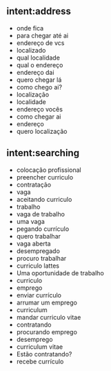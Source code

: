 
## intent:address
- onde fica
- para chegar até ai
- endereço de vcs
- localizado
- qual localidade
- qual o endereço
- endereço dai
- quero chegar lá
- como chego ai?
- localização
- localidade
- endereço vocês
- como chegar ai
- endereço
- quero localização

## intent:searching
- colocação profissional
- preencher curriculo
- contratação
- vaga
- aceitando curriculo
- trabalho
- vaga de trabalho
- uma vaga
- pegando currículo
- quero trabalhar
- vaga aberta
- desempregado
- procuro trabalhar
- curriculo lattes
- Uma oportunidade de trabalho
- curriculo
- emprego
- enviar currículo
- arrumar um emprego
- curriculum
- mandar curriculo vitae
- contratando
- procurando emprego
- desemprego
- curriculum vitae
- Estão contratando?
- recebe currículo
